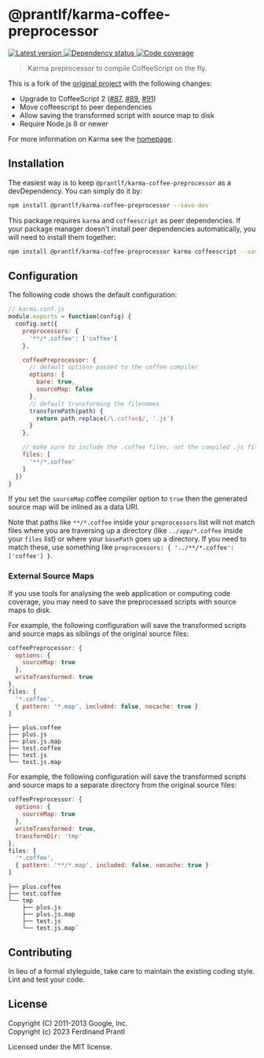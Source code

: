 # @prantlf/karma-coffee-preprocessor

[![Latest version](https://img.shields.io/npm/v/@prantlf/karma-coffee-preprocessor)
 ![Dependency status](https://img.shields.io/librariesio/release/npm/@prantlf/karma-coffee-preprocessor)
](https://www.npmjs.com/package/@prantlf/karma-coffee-preprocessor)
[![Code coverage](https://codecov.io/gh/prantlf/karma-coffee-preprocessor/branch/master/graph/badge.svg)](https://codecov.io/gh/prantlf/karma-coffee-preprocessor)

> Karma preprocessor to compile CoffeeScript on the fly.

This is a fork of the [original project] with the following changes:

* Upgrade to CoffeeScript 2 ([#87], [#89], [#91])
* Move coffeescript to peer dependencies
* Allow saving the transformed script with source map to disk
* Require Node.js 8 or newer

For more information on Karma see the [homepage].

## Installation

The easiest way is to keep `@prantlf/karma-coffee-preprocessor` as a devDependency. You can simply do it by:

```sh
npm install @prantlf/karma-coffee-preprocessor --save-dev
```

This package requires `karma` and `coffeescript` as peer dependencies. If your package manager doesn't install peer dependencies automatically, you will need to install them together:

```sh
npm install @prantlf/karma-coffee-preprocessor karma coffeescript --save-dev
```

## Configuration

The following code shows the default configuration:

```js
// karma.conf.js
module.exports = function(config) {
  config.set({
    preprocessors: {
      '**/*.coffee': ['coffee']
    },

    coffeePreprocessor: {
      // default options passed to the coffee compiler
      options: {
        bare: true,
        sourceMap: false
      },
      // default transforming the filenames
      transformPath(path) {
        return path.replace(/\.coffee$/, '.js')
      }
    },

    // make sure to include the .coffee files, not the compiled .js files
    files: [
      '**/*.coffee'
    ]
  })
}
```

If you set the `sourceMap` coffee compiler option to `true` then the generated source map will be inlined as a data URI.

Note that paths like `**/*.coffee` inside your `preprocessors` list will not match files where you are traversing up a directory (like `../app/*.coffee` inside your `files` list) or where your `basePath` goes up a directory. If you need to match these, use something like `preprocessors: { '../**/*.coffee': ['coffee'] }`.

### External Source Maps

If you use tools for analysing the web application or computing code coverage, you may need to save the preprocessed scripts with source maps to disk.

For example, the following configuration will save the transformed scripts and source maps as siblings of the original source files:

```js
coffeePreprocessor: {
  options: {
    sourceMap: true
  },
  writeTransformed: true
},
files: [
  '*.coffee',
  { pattern: '*.map', included: false, nocache: true }
]
```

```
├── plus.coffee
├── plus.js
├── plus.js.map
├── test.coffee
├── test.js
└── test.js.map
```

For example, the following configuration will save the transformed scripts and source maps to a separate directory from the original source files:

```js
coffeePreprocessor: {
  options: {
    sourceMap: true
  },
  writeTransformed: true,
  transformDir: 'tmp'
},
files: [
  '*.coffee',
  { pattern: '**/*.map', included: false, nocache: true }
]
```

```
├── plus.coffee
├── test.coffee
└── tmp
    ├── plus.js
    ├── plus.js.map
    ├── test.js
    └── test.js.map`
```

## Contributing

In lieu of a formal styleguide, take care to maintain the existing coding style. Lint and test your code.

## License

Copyright (C) 2011-2013 Google, Inc.<br>
Copyright (c) 2023 Ferdinand Prantl

Licensed under the MIT license.

[homepage]: http://karma-runner.github.com
[original project]: https://github.com/karma-runner/karma-coffee-preprocessor
[#87]: https://github.com/karma-runner/karma-coffee-preprocessor/issues/87
[#89]: https://github.com/karma-runner/karma-coffee-preprocessor/issues/89
[#91]: https://github.com/karma-runner/karma-coffee-preprocessor/pull/91
